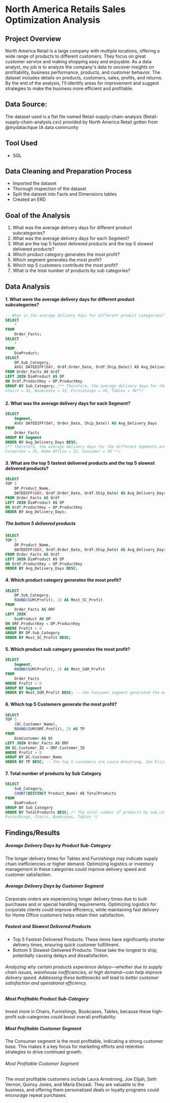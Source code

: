 # North America Retails Sales Optimization Analysis
## Project Overview
North America Retail is a large company with multiple locations, offering a wide range of products to different customers. They focus on great customer service and making shopping easy and enjoyable.
As a data analyst, my job is to analyze the company's data to uncover insights on profitability, business performance, products, and customer behavior. The dataset includes details on products, customers, sales, profits, and returns.
By the end of the analysis, I'll identify areas for improvement and suggest strategies to make the business more efficient and profitable.


## Data Source:
The dataset used is a flat file named Retail-supply-chain-analysis (Retail-supply-chain-analysis.csv) provided by North America Retail gotten from @mydataclique (A data community

## Tool Used
- SQL

## Data Cleaning and Preparation Process
- Imported the dataset
- Thorough inspection of the dataset
- Split the dataset into Facts and Dimensions tables
- Created an ERD

## Goal of the Analysis
1. What was the average delivery days for different product subcategories?
2. What was the average delivery days for each Segment?
3. What are the top 5 fastest delivered products and the top 5 slowest delivered products?
4. Which product category generates the most profit?
5. Which segment generates the most profit?
6. Which top 5 customers contribute the most profit?
7. What is the total number of products by sub categories?

## Data Analysis
#### 1. What were the average delivery days for different product subcategories?
```sql
-- What is the average delivery days for different product categories? To get this, we need to make use of the datediff function
SELECT
	*
FROM
	Order_Facts;
SELECT
	* 
FROM
	DimProduct;
SELECT
	DP.Sub_Category,
	AVG( DATEDIFF(DAY, Ordf.Order_Date, Ordf.Ship_Date)) AS Avg_Delivery_Days
FROM Order_Facts AS Ordf
LEFT JOIN DimProduct AS DP
ON Ordf.ProductKey = DP.ProductKey
GROUP BY Sub_Category; /** Therefore, the average delivery days for the different Sub categories are:
Chairs = 32, Bookcases = 32, Furnishings = 34, Tables = 36**/
```
###
#### 2. What was the average delivery days for each Segment?
```sql
SELECT
	Segment,
	AVG( DATEDIFF(DAY, Order_Date, Ship_Date)) AS Avg_Delivery_Days
FROM
	Order_Facts
GROUP BY Segment
ORDER BY Avg_Delivery_Days DESC;
/** Therefore, the average delivery days for the different Sgements are:
Corporate = 35, Home Office = 32, Consumer = 34 **/
```
#### 3. What are the top 5 fastest delivered products and the top 5 slowest delivered products?
```sql
SELECT
TOP 5
	DP.Product_Name,
	DATEDIFF(DAY, Ordf.Order_Date, Ordf.Ship_Date) AS Avg_Delivery_Days
FROM Order_Facts AS Ordf
LEFT JOIN DimProduct AS DP
ON Ordf.ProductKey = DP.ProductKey
ORDER BY Avg_Delivery_Days;
```
##### The bottom 5 delivered products
```sql
SELECT
TOP 5
	DP.Product_Name,
	DATEDIFF(DAY, Ordf.Order_Date, Ordf.Ship_Date) AS Avg_Delivery_Days
FROM Order_Facts AS Ordf
LEFT JOIN DimProduct AS DP
ON Ordf.ProductKey = DP.ProductKey
ORDER BY Avg_Delivery_Days DESC;
```

#### 4. Which product category generates the most profit?
```sql
SELECT
	DP.Sub_Category,
	ROUND(SUM(Profit), 2) AS Most_SC_Profit
FROM
	Order_Facts AS ORF
LEFT JOIN
	DimProduct AS DP
ON ORF.ProductKey = DP.ProductKey
WHERE Profit > 0
GROUP BY DP.Sub_Category
ORDER BY Most_SC_Profit DESC;
```
#### 5. Which product sub category generates the most profit?
```sql
SELECT
	Segment,
	ROUND(SUM(Profit), 2) AS Most_SGM_Profit
FROM
	Order_Facts
WHERE Profit > 0
GROUP BY Segment
ORDER BY Most_SGM_Profit DESC; -- the Consumer segment generated the most profit
```
#### 6. Which top 5 Customers generate the most profit?
```sql
SELECT
TOP 5 
	(DC.Customer_Name),
	ROUND(SUM(ORF.Profit), 2) AS TP
FROM
	DimCustomer AS DC
LEFT JOIN Order_Facts AS ORF
ON DC.Customer_ID = ORF.Customer_ID
WHERE Profit > 0
GROUP BY DC.Customer_Name
ORDER BY TP DESC; -- The top 5 customers are Laura Armstrong, Joe Elijah, Seth Vernon, Quincy Jones, Maria Etezadi
```
#### 7. Total number of products by Sub Category
```sql
SELECT
	Sub_Category,
	COUNT(DISTINCT Product_Name) AS TotalProducts
FROM
	DimProduct
GROUP BY Sub_Category
ORDER BY TotalProducts DESC; /* The total number of products by sub_category are as follows:
Furnishings, Chairs, Bookcases, Tables */
```
## Findings/Results
##### Average Delivery Days by Product Sub-Category
The longer delivery times for Tables and Furnishings may indicate supply chain inefficiencies or higher demand. Optimizing logistics or inventory management in these categories could improve delivery speed and customer satisfaction.
##### Average Delivery Days by Customer Segment
Corporate orders are experiencing longer delivery times due to bulk purchases and or special handling requirements. Optimizing logistics for corporate clients could improve efficiency, while maintaining fast delivery for Home Office customers helps retain their satisfaction.
##### Fastest and Slowest Delivered Products
- Top 5 Fastest-Delivered Products: These items have significantly shorter delivery times, ensuring quick customer fulfillment.
- Bottom 5 Slowest-Delivered Products: These take the longest to ship, potentially causing delays and dissatisfaction.
###### Analyzing why certain products experience delays—whether due to supply chain issues, warehouse inefficiencies, or high demand—can help improve delivery speed. Addressing these bottlenecks will lead to better customer satisfaction and operational efficiency.

##### Most Profitable Product Sub-Category
Invest more in Chairs, Furnishings, Bookcases, Tables, because these high-profit sub-categories could boost overall profitability.
##### Most Profitable Customer Segment
The Consumer segment is the most profitable, indicating a strong customer base. This makes it a key focus for marketing efforts and retention strategies to drive continued growth.
###### Most Profitable Customer Segment
The most profitable customers include Laura Armstrong, Joe Elijah, Seth Vernon, Quincy Jones, and Maria Etezadi. They are valuable to the business, and offering them personalized deals or loyalty programs could encourage repeat purchases.
